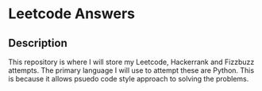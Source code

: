 ﻿# Leetcode Answers

## Description
This repository is where I will store my Leetcode, Hackerrank and Fizzbuzz attempts. The primary language I will use to attempt these are Python. This is because it allows psuedo code style approach to solving the problems.
